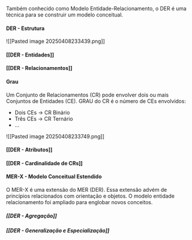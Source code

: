 Também conhecido como Modelo Entidade-Relacionamento, o DER é uma técnica para se construir um modelo conceitual.
#### DER -  Estrutura

![[Pasted image 20250408233439.png]]
#### [[DER - Entidades]]

#### [[DER - Relacionamentos]]

#### Grau

Um Conjunto de Relacionamentos (CR) pode envolver dois ou mais Conjuntos de Entidades (CE). GRAU do CR é o número de CEs envolvidos:

- Dois CEs -> CR Binário
- Três CEs -> CR Ternário
- ...

![[Pasted image 20250408233749.png]]

#### [[DER - Atributos]]
#### [[DER - Cardinalidade de CRs]]

#### MER-X - Modelo Conceitual Estendido

O MER-X é uma extensão do MER (DER). Essa extensão advém de princípios relacionados com orientação e objetos. O modelo entidade relacionamento foi ampliado para englobar novos conceitos.

##### [[DER - Agregação]]

##### [[DER - Generalização e Especialização]]



